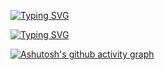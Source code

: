 [![Typing SVG](https://readme-typing-svg.demolab.com?font=Rubik&weight=800&size=30&pause=1000&color=2DE4CDEB&random=false&width=550&height=60&lines=Hi+there+i'm+PolyKnox;This+is+my+github;Expect+to+find+some+sh!tty+things)](https://git.io/typing-svg)

[![Typing SVG](https://readme-typing-svg.demolab.com?font=Rubik&weight=800&size=30&duration=0.1&pause=10000000&color=2DE4CDEB&random=false&width=550&height=60&lines=My+commitments)](https://git.io/typing-svg)

[![Ashutosh's github activity graph](https://github-readme-activity-graph.vercel.app/graph?username=polyknox&bg_color=000000&color=ffffff&line=80ffff&point=0080ff&area=true&hide_border=true)](https://github.com/ashutosh00710/github-readme-activity-graph)


